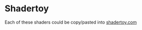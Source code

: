 # Shadertoy

Each of these shaders could be copy/pasted into [shadertoy.com](https://www.shadertoy.com/new)
